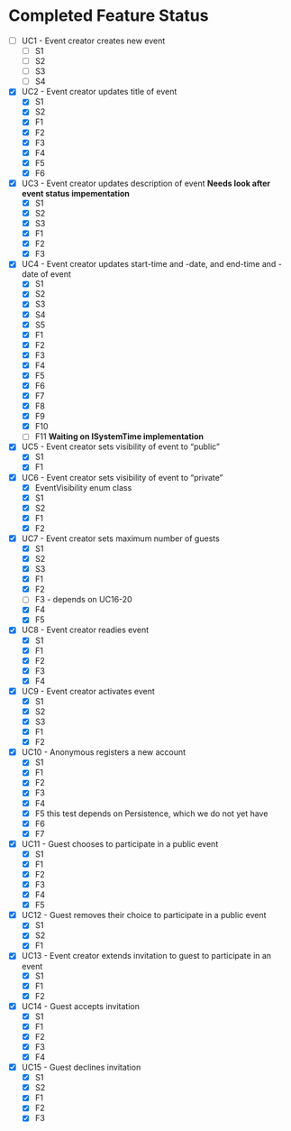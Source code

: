 # Completed Feature Status

- [ ] UC1 - Event creator creates new event
  - [ ] S1
  - [ ] S2
  - [ ] S3
  - [ ] S4
- [X] UC2 - Event creator updates title of event
  - [X] S1
  - [x] S2
  - [x] F1
  - [x] F2
  - [x] F3
  - [x] F4
  - [X] F5
  - [X] F6
- [x] UC3 - Event creator updates description of event **Needs look after event status impementation**
  - [x] S1
  - [x] S2
  - [x] S3
  - [x] F1
  - [x] F2
  - [x] F3
- [x] UC4 - Event creator updates start-time and -date, and end-time and -date of event
  - [x] S1
  - [x] S2
  - [x] S3
  - [x] S4
  - [x] S5
  - [x] F1
  - [x] F2
  - [x] F3
  - [x] F4
  - [x] F5
  - [x] F6
  - [x] F7
  - [x] F8
  - [x] F9
  - [x] F10
  - [ ] F11 **Waiting on ISystemTime implementation**
- [x] UC5 - Event creator sets visibility of event to “public”
  - [x] S1
  - [x] F1
- [x] UC6 - Event creator sets visibility of event to “private”
  - [x] EventVisibility enum class
  - [x] S1
  - [x] S2
  - [x] F1
  - [x] F2
- [x] UC7 - Event creator sets maximum number of guests
  - [x] S1
  - [x] S2
  - [x] S3
  - [x] F1
  - [x] F2
  - [ ] F3 - depends on UC16-20
  - [x] F4
  - [x] F5
- [x] UC8 - Event creator readies event
  - [x] S1
  - [x] F1
  - [x] F2
  - [X] F3
  - [x] F4
- [x] UC9 - Event creator activates event
  - [x] S1
  - [x] S2
  - [x] S3
  - [x] F1
  - [x] F2
- [x] UC10 - Anonymous registers a new account
  - [x] S1
  - [x] F1
  - [x] F2
  - [x] F3 
  - [x] F4
  - [x] F5 this test depends on Persistence, which we do not yet have
  - [x] F6
  - [x] F7
- [x] UC11 - Guest chooses to participate in a public event
  - [x] S1
  - [x] F1
  - [x] F2
  - [x] F3
  - [x] F4
  - [x] F5
- [x] UC12 - Guest removes their choice to participate in a public event
  - [x] S1
  - [x] S2
  - [x] F1
- [x] UC13 - Event creator extends invitation to guest to participate in an event
  - [x] S1
  - [x] F1
  - [x] F2
- [x] UC14 - Guest accepts invitation
  - [x] S1
  - [x] F1
  - [x] F2
  - [x] F3
  - [x] F4
- [x] UC15 - Guest declines invitation
  - [x] S1
  - [x] S2
  - [x] F1
  - [x] F2
  - [x] F3
